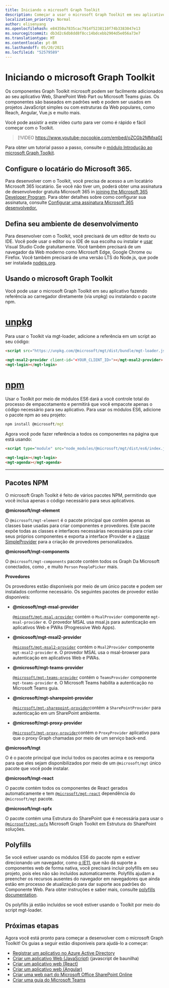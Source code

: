 ```yaml
---
title: Iniciando o microsoft Graph Toolkit
description: Começar a usar o microsoft Graph Toolkit em seu aplicativo.
localization_priority: Normal
author: elisenyang
ms.openlocfilehash: e84350a7835cac7914f5238110f74b3383047e13
ms.sourcegitcommit: db3d2c6db8dd8f8cc14bdcebb2904d5e056a73e7
ms.translationtype: MT
ms.contentlocale: pt-BR
ms.lasthandoff: 05/20/2021
ms.locfileid: "52579589"
---
```

# <a name="getting-started-with-the-microsoft-graph-toolkit"></a>Iniciando o microsoft Graph Toolkit

Os componentes Graph Toolkit microsoft podem ser facilmente adicionados ao seu aplicativo Web, SharePoint Web Part ou Microsoft Teams guias. Os componentes são baseados em padrões web e podem ser usados em projetos JavaScript simples ou com estruturas da Web populares, como Reach, Angular, Vue.js e muito mais.

Você pode assistir a este vídeo curto para ver como é rápido e fácil começar com o Toolkit.

> [!VIDEO https://www.youtube-nocookie.com/embed/oZCGb2MMxa0]

Para obter um tutorial passo a passo, consulte o [módulo Introdução ao microsoft Graph Toolkit](/learn/modules/msgraph-toolkit-intro/). 

## <a name="set-up-your-microsoft-365-tenant"></a>Configure o locatário do Microsoft 365.
Para desenvolver com o Toolkit, você precisa de acesso a um locatário Microsoft 365 locatário. Se você não tiver um, poderá obter uma assinatura de desenvolvedor gratuita Microsoft 365 in [joining the Microsoft 365 Developer Program](https://developer.microsoft.com/microsoft-365/dev-program). Para obter detalhes sobre como configurar sua assinatura, consulte [Configurar uma assinatura Microsoft 365 desenvolvedor.](/office/developer-program/microsoft-365-developer-program-get-started)

## <a name="set-up-your-development-environment"></a>Defina seu ambiente de desenvolvimento
Para desenvolver com o Toolkit, você precisará de um editor de texto ou IDE. Você pode usar o editor ou o IDE de sua escolha ou instalar e [usar](https://code.visualstudio.com/download) Visual Studio Code gratuitamente. Você também precisará de um navegador da Web moderno como Microsoft Edge, Google Chrome ou Firefox. Você também precisará de uma versão LTS do Node.js, que pode ser instalada [nodejs.org](https://nodejs.org).

## <a name="using-the-microsoft-graph-toolkit"></a>Usando o microsoft Graph Toolkit
Você pode usar o microsoft Graph Toolkit em seu aplicativo fazendo referência ao carregador diretamente (via unpkg) ou instalando o pacote npm.

# <a name="unpkg"></a>[unpkg](#tab/html)
Para usar o Toolkit via mgt-loader, adicione a referência em um script ao seu código:

```html
<script src="https://unpkg.com/@microsoft/mgt/dist/bundle/mgt-loader.js"></script>

<mgt-msal2-provider client-id="<YOUR_CLIENT_ID>"></mgt-msal2-provider>
<mgt-login></mgt-login>
```
# <a name="npm"></a>[npm](#tab/npm)
Usar o Toolkit por meio de módulos ES6 dará a você controle total do processo de empacotamento e permitirá que você empacote apenas o código necessário para seu aplicativo. Para usar os módulos ES6, adicione o pacote npm ao seu projeto:

```cmd
npm install @microsoft/mgt
```
Agora você pode fazer referência a todos os componentes na página que está usando:

```html
<script type="module" src="node_modules/@microsoft/mgt/dist/es6/index.js"></script>

<mgt-login></mgt-login>
<mgt-agenda></mgt-agenda>
```


---


## <a name="npm-packages"></a>Pacotes NPM

O microsoft Graph Toolkit é feito de vários pacotes NPM, permitindo que você inclua apenas o código necessário para seus aplicativos.

<b>@microsoft/mgt-element</b>

O `@microsoft/mgt-element` é o pacote principal que contém apenas as classes base usadas para criar componentes e provedores. Este pacote expõe todas as classes e interfaces necessárias necessárias para criar seus próprios componentes e exporta a interface IProvider e a [classe SimpleProvider](../providers/custom.md) para a criação de provedores personalizados.

<b>@microsoft/mgt-components</b>

O `@microsoft/mgt-components` pacote contém todos os Graph Da Microsoft conectados, como , e muito `Person` `PeoplePicker` mais. 

**Provedores**

Os provedores estão disponíveis por meio de um único pacote e podem ser instalados conforme necessário. Os seguintes pacotes de provedor estão disponíveis:

- <b>@micosoft/mgt-msal-provider</b>

    [`@micosoft/mgt-msal-provider`](../providers/msal.md) contém o `MsalProvider` componente `mgt-msal-provider` e. O provedor MSAL usa msal.js para autenticação em aplicativos Web e PWAs (Progressive Web Apps).

- <b>@micosoft/mgt-msal2-provider</b>

    [`@micosoft/mgt-msal2-provider`](../providers/msal2.md) contém o `Msal2Provider` componente `mgt-msal2-provider` e. O provedor MSAL usa o msal-browser para autenticação em aplicativos Web e PWAs.

-  <b>@microsoft/mgt-teams-provider</b>

    [`@microsoft/mgt-teams-provider`](../providers/teams.md) contém o `TeamsProvider` componente `mgt-teams-provider` e. O Microsoft Teams habilita a autenticação no Microsoft Teams guia.

- <b>@microsoft/mgt-sharepoint-provider</b>

    [`@microsoft/mgt-sharepoint-provider`](../providers/sharepoint.md)contém a `SharePointProvider` para autenticação em um SharePoint ambiente. 

- <b>@microsoft/mgt-proxy-provider</b>

    [`@microsoft/mgt-proxy-provider`](../providers/proxy.md)contém o `ProxyProvider` aplicativo para que o proxy Graph chamadas por meio de um serviço back-end. 

<b>@microsoft/mgt</b>

O é o pacote principal que inclui todos os pacotes acima e os reexporta para que eles sejam disponibilizados por meio de um `@microsoft/mgt` único pacote que você pode instalar. 

<b>@microsoft/mgt-react</b>

O pacote contém todos os componentes de React gerados automaticamente e tem [`@microsoft/mgt-react`](./mgt-react.md) dependência do `@microsoft/mgt` pacote.

<b>@microsoft/mgt-spfx</b>

O pacote contém uma Estrutura do SharePoint que é necessária para usar o [`@microsoft/mgt-spfx`](./mgt-spfx.md) Microsoft Graph Toolkit em Estrutura do SharePoint soluções.

## <a name="polyfills"></a>Polyfills

Se você estiver usando os módulos ES6 do pacote npm e estiver direcionando um navegador, como [o IE11,](https://caniuse.com/#search=components) que não dá suporte a componentes web de forma nativa, você precisará incluir polyfills em seu projeto, pois eles não são incluídos automaticamente. Polyfills ajudam a preencher os recursos ausentes do navegador em navegadores que ainda estão em processo de atualização para dar suporte aos padrões do Componente Web. Para obter instruções e saber mais, consulte [polyfills documentation](https://www.webcomponents.org/polyfills). 

Os polyfills já estão incluídos se você estiver usando o Toolkit por meio do script mgt-loader.

## <a name="next-steps"></a>Próximas etapas
Agora você está pronto para começar a desenvolver com o microsoft Graph Toolkit! Os guias a seguir estão disponíveis para ajudá-lo a começar:

- [Registrar um aplicativo no Azure Active Directory](./add-aad-app-registration.md)
- [Criar um aplicativo Web (JavaScript)](./build-a-web-app.md) (javascript de baunilha)
- [Criar um aplicativo web (React)](./use-toolkit-with-react.md)
- [Criar um aplicativo web (Angular)](./use-toolkit-with-angular.md)
- [Criar uma web part do Microsoft Office SharePoint Online](./build-a-sharepoint-web-part.md)
- [Criar uma guia do Microsoft Teams](./build-a-microsoft-teams-tab.md)
